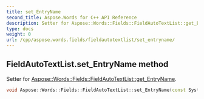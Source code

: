 ```yaml
---
title: set_EntryName
second_title: Aspose.Words for C++ API Reference
description: Setter for Aspose::Words::Fields::FieldAutoTextList::get_EntryName. 
type: docs
weight: 0
url: /cpp/aspose.words.fields/fieldautotextlist/set_entryname/
---
```

## FieldAutoTextList.set_EntryName method


Setter for [Aspose::Words::Fields::FieldAutoTextList::get_EntryName](../get_entryname/).

```cpp
void Aspose::Words::Fields::FieldAutoTextList::set_EntryName(const System::String &value)
```


